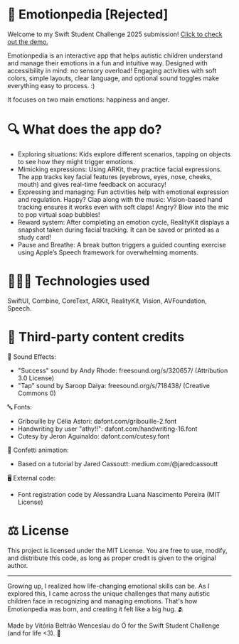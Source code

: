 # 🧠 Emotionpedia [Rejected]

Welcome to my Swift Student Challenge 2025 submission! [Click to check out the demo.](https://www.youtube.com/watch?v=I3oGPtrsfME)

Emotionpedia is an interactive app that helps autistic children understand and manage their emotions in a fun and intuitive way. Designed with accessibility in mind: no sensory overload! Engaging activities with soft colors, simple layouts, clear language, and optional sound toggles make everything easy to process. :)

It focuses on two main emotions: happiness and anger.

# 🔍 What does the app do?

- Exploring situations: Kids explore different scenarios, tapping on objects to see how they might trigger emotions.
- Mimicking expressions: Using ARKit, they practice facial expressions. The app tracks key facial features (eyebrows, eyes, nose, cheeks, mouth) and gives real-time feedback on accuracy!
- Expressing and managing: Fun activities help with emotional expression and regulation. Happy? Clap along with the music: Vision-based hand tracking ensures it works even with soft claps! Angry? Blow into the mic to pop virtual soap bubbles!
- Reward system: After completing an emotion cycle, RealityKit displays a snapshot taken during facial tracking. It can be saved or printed as a study card!
- Pause and Breathe: A break button triggers a guided counting exercise using Apple’s Speech framework for overwhelming moments.

# 👩🏻‍💻 Technologies used

SwiftUI, Combine, CoreText, ARKit, RealityKit, Vision, AVFoundation, Speech.

# 🤝 Third-party content credits

🎵 Sound Effects:

- "Success" sound by Andy Rhode: freesound.org/s/320657/ (Attribution 3.0 License)
- "Tap" sound by Saroop Daiya: freesound.org/s/718438/ (Creative Commons 0)

🔤 Fonts:

- Gribouille by Célia Astori: dafont.com/gribouille-2.font
- Handwriting by user "athy!!": dafont.com/handwriting-16.font
- Cutesy by Jeron Aguinaldo: dafont.com/cutesy.font
  
🎉 Confetti animation:

- Based on a tutorial by Jared Cassoutt: medium.com/@jaredcassoutt

🖥️ External code:

- Font registration code by Alessandra Luana Nascimento Pereira (MIT License)

# ⚖️ License

This project is licensed under the MIT License. You are free to use, modify, and distribute this code, as long as proper credit is given to the original author.

------
Growing up, I realized how life-changing emotional skills can be. As I explored this, I came across the unique challenges that many autistic children face in recognizing and managing emotions. That's how Emotionpedia was born, and creating it felt like a big hug. 🫂

Made by Vitória Beltrão Wenceslau do Ó for the Swift Student Challenge (and for life <3). 🍎
